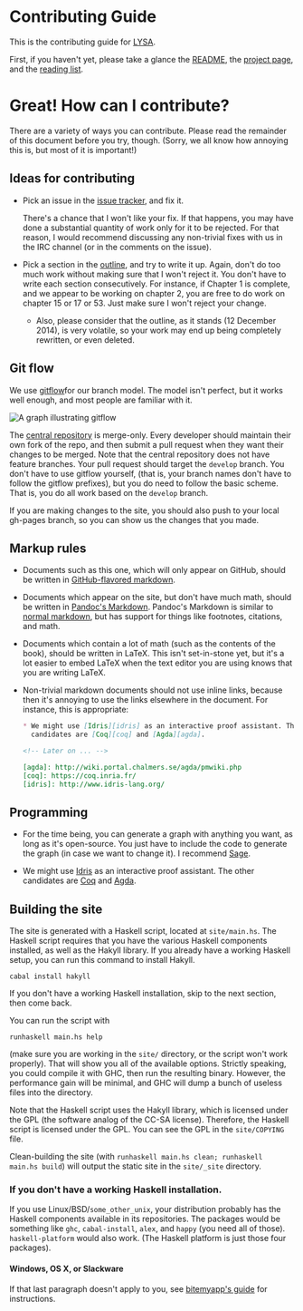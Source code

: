 # Contributing Guide

This is the contributing guide for [LYSA][lysa].

First, if you haven't yet, please take a glance the [README][readme], the
[project page][lysa], and the [reading list][rlist].

[readme]: README.md
[lysa]:   https://learnmath.github.io/lysa
[rlist]:  readingList.md

# Great! How can I contribute?

There are a variety of ways you can contribute. Please read the remainder of
this document before you try, though. (Sorry, we all know how annoying this is,
but most of it is important!)

## Ideas for contributing

*   Pick an issue in the [issue tracker][issues], and fix it. 

    There's a chance that I won't like your fix. If that happens, you may have
    done a substantial quantity of work only for it to be rejected. For that
    reason, I would recommend discussing any non-trivial fixes with us in the
    IRC channel (or in the comments on the issue).

*   Pick a section in the [outline](/outline.html), and try to write it up. Again,
    don't do too much work without making sure that I won't reject it. You don't
    have to write each section consecutively. For instance, if Chapter 1 is
    complete, and we appear to be working on chapter 2, you are free to do work on
    chapter 15 or 17 or 53. Just make sure I won't reject your change.

    + Also, please consider that the outline, as it stands (12 December 2014),
      is very volatile, so your work may end up being completely rewritten, or
      even deleted.


[webchat]: http://webchat.freenode.net/?channels=%23learnmath&uio=MT11bmRlZmluZWQb1

## Git flow

We use
[gitflow][gitflow]for our branch model. The model isn't perfect, but it works
well enough, and most people are familiar with it.

![A graph illustrating gitflow](http://nvie.com/img/git-model@2x.png)

The [central repository][centrepo] is merge-only. Every developer should
maintain their own fork of the repo, and then submit a pull request when they
want their changes to be merged. Note that the central repository does not have
feature branches. Your pull request should target the `develop` branch.
You don't have to use gitflow yourself, (that is, your branch names
don't have to follow the gitflow prefixes), but you do need to follow
the basic scheme. That is, you do all work based on the `develop`
branch.

If you are making changes to the site, you should also push to your
local gh-pages branch, so you can show us the changes that you made.

[centrepo]: https://github.com/learnmath/lysa

## Markup rules

* Documents such as this one, which will only appear on GitHub, should be
  written in [GitHub-flavored markdown][gfm].

* Documents which appear on the site, but don't have much math, should be
written in [Pandoc's Markdown][pdmd]. Pandoc's Markdown is similar to
[normal markdown][md], but has support for things like footnotes, citations, and
math.

* Documents which contain a lot of math (such as the contents of the book),
should be written in LaTeX. This isn't set-in-stone yet, but it's a lot easier
to embed LaTeX when the text editor you are using knows that you are writing
LaTeX.

*   Non-trivial markdown documents should not use inline links, because then
    it's annoying to use the links elsewhere in the document. For instance, this
    is appropriate:

    ```markdown
    * We might use [Idris][idris] as an interactive proof assistant. The other
      candidates are [Coq][coq] and [Agda][agda].

    <!-- Later on ... -->

    [agda]: http://wiki.portal.chalmers.se/agda/pmwiki.php
    [coq]: https://coq.inria.fr/
    [idris]: http://www.idris-lang.org/
    ```

[gfm]: https://help.github.com/articles/github-flavored-markdown/
[gitflow]: http://nvie.com/posts/a-successful-git-branching-model/
[issues]: https://github.com/learnmath/lysa/issues
[latex]: https://en.wikibooks.org/wiki/LaTeX/Mathematics
[lysa_home]: https://learnmath.github.io/lysa/
[md]: http://daringfireball.net/projects/markdown/
[outline]: https://learnmath.github.io/lysa/outline.html
[pdmd]: http://johnmacfarlane.net/pandoc/README.html#pandocs-markdown

## Programming

* For the time being, you can generate a graph with anything you want, as long
  as it's open-source. You just have to include the code to generate the graph
  (in case we want to change it). I recommend [Sage][sage].

* We might use [Idris][idris] as an interactive proof assistant. The other
  candidates are [Coq][coq] and [Agda][agda].

[agda]: http://wiki.portal.chalmers.se/agda/pmwiki.php
[coq]: https://coq.inria.fr/
[idris]: http://www.idris-lang.org/
[sage]: http://www.sagemath.org/

## Building the site

The site is generated with a Haskell script, located at `site/main.hs`. The
Haskell script requires that you have the various Haskell components installed,
as well as the Hakyll library. If you already have a working Haskell setup, you
can run this command to install Hakyll.

    cabal install hakyll

If you don't have a working Haskell installation, skip to the next section, then
come back.

You can run the script with 

    runhaskell main.hs help 

(make sure you are working in the `site/` directory, or the script won't work
properly). That will show you all of the available options. Strictly speaking,
you could compile it with GHC, then run the resulting binary. However, the
performance gain will be minimal, and GHC will dump a bunch of useless files
into the directory.

Note that the Haskell script uses the Hakyll library, which is licensed under
the GPL (the software analog of the CC-SA license). Therefore, the Haskell
script is licensed under the GPL. You can see the GPL in the `site/COPYING`
file.

Clean-building the site (with `runhaskell main.hs clean; runhaskell main.hs
build`) will output the static site in the `site/_site` directory.

### If you don't have a working Haskell installation.

If you use Linux/BSD/`some_other_unix`, your distribution probably has the
Haskell components available in its repositories. The packages would be
something like `ghc`, `cabal-install`, `alex`, and `happy` (you need all of
those). `haskell-platform` would also work. (The Haskell platform is just those
four packages).

#### Windows, OS X, or Slackware

If that last paragraph doesn't apply to you, see [bitemyapp's guide][learnhs]
for instructions.

[learnhs]: https://github.com/bitemyapp/learnhaskell
